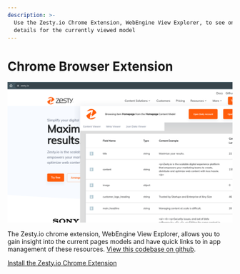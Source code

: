 ```yaml
---
description: >-
  Use the Zesty.io Chrome Extension, WebEngine View Explorer, to see on page
  details for the currently viewed model
---
```


# Chrome Browser Extension

![Zesty.io Chrome Extension](https://raw.githubusercontent.com/zesty-io/chrome-ext/master/chrome-store-main.png)

The Zesty.io chrome extension, WebEngine View Explorer, allows you to gain insight into the current pages models and have quick links to in app management of these resources. [View this codebase on github](https://github.com/zesty-io/chrome-ext).

[Install the Zesty.io Chrome Extension](https://chrome.google.com/webstore/detail/zestyio-webengine-view-ex/mnkmogppmhhmafgfljgckpkapodofjob)
